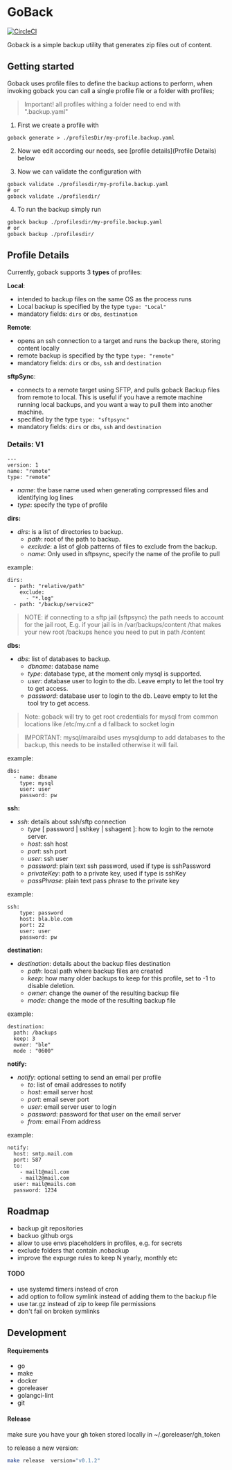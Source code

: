 # GoBack

[![CircleCI](https://circleci.com/gh/andresbott/goback/tree/main.svg?style=svg)](https://circleci.com/gh/AndresBott/goback/tree/main)
 
Goback is a simple backup utility that generates zip files out of content.

## Getting started

Goback uses profile files to define the backup actions to perform, when invoking goback you can call a single
profile file or a folder with profiles; 

> Important!  all profiles withing a folder need to end with ".backup.yaml"
 
1. First we create a profile with
```
goback generate > ./profilesDir/my-profile.backup.yaml
```
2. Now we edit according our needs, see [profile details](Profile Details) below 

3. Now we can validate the configuration with 
```
goback validate ./profilesdir/my-profile.backup.yaml
# or
goback validate ./profilesdir/
```
4. To run the backup simply run 
```
goback backup ./profilesdir/my-profile.backup.yaml
# or
goback backup ./profilesdir/
```


## Profile Details

Currently, goback supports 3 **types** of profiles:

**Local**:
* intended to backup files on the same OS as the process runs
* Local backup is specified by the type `type: "Local"`
* mandatory fields: `dirs` or `dbs`, `destination`

**Remote**:
* opens an ssh connection to a target and runs the backup there, storing content locally
* remote backup is specified by the type `type: "remote"`
* mandatory fields: `dirs` or `dbs`, `ssh` and `destination`

**sftpSync**:
* connects to a remote target using SFTP, and pulls goback Backup files from remote to local.
This is useful if you have a remote machine running local backups, and you want a way to pull them into
another machine.
* specified by the type `type: "sftpsync"`
* mandatory fields: `dirs` or `dbs`, `ssh` and `destination`

### Details: V1

```
---
version: 1
name: "remote"
type: "remote"
```
* _name_: the base name used when generating compressed files and identifying log lines
* _type_: specify the type of profile

**dirs:**

* _dirs_: is a list of directories to backup.
  * _path_: root of the path to backup.
  * _exclude_: a list of glob patterns of files to exclude from the backup.
  * _name_: Only used in sftpsync, specify the name of the profile to pull

example:
```
dirs:
  - path: "relative/path"
    exclude:
      - "*.log"
  - path: "/backup/service2"
```

> NOTE: if connecting to a sftp jail (sftpsync) the path needs to account for the jail root,
> E.g. if your jail is in /var/backups/content /that makes your new root /backups hence you need to put in path
> /content

**dbs:**

* _dbs_: list of databases to backup.
  * _dbname_: database name
  * _type_: database type, at the moment only mysql is supported.
  * _user_: database user to login to the db. Leave empty to let the tool try to get access.
  * _password_: database user to login to the db. Leave empty to let the tool try to get access.

>Note: goback will try to get root credentials for mysql from common locations like /etc/my.cnf a d fallback 
> to socket login

> IMPORTANT: mysql/maraibd uses mysqldump to add databases to the backup, 
> this needs to be installed otherwise it will fail.

example:
```
dbs:
  - name: dbname
    type: mysql
    user: user
    password: pw
```

**ssh:**

* _ssh_: details about ssh/sftp connection
  * _type_ [ password | sshkey | sshagent ]: how to login to the remote server.
  * _host_: ssh host
  * _port_: ssh port
  * _user_: ssh user
  * _password_: plain text ssh password, used if type is sshPassword
  * _privateKey_: path to a private key, used if type is sshKey
  * _passPhrase_: plain text pass phrase to the private key
    
example:
```
ssh:
    type: password
    host: bla.ble.com
    port: 22
    user: user
    password: pw
```

**destination:**

* _destination_: details about the backup files destination
  * _path_: local path where backup files are created
  * _keep_: how many older backups to keep for this profile, set to -1 to disable deletion.
  * _owner_: change the owner of the resulting backup file
  * _mode_: change the mode of the resulting backup file

example:
```
destination:
  path: /backups
  keep: 3
  owner: "ble"
  mode : "0600"

```

**notify:**

* _notify_: optional setting to send an email per profile
  * _to_: list of email addresses to notify
  * _host_: email server host
  * _port_: email sever port
  * _user_: email server user to login
  * _password_: password for that user on the email server
  * _from_: email From address

example:
```
notify:
  host: smtp.mail.com
  port: 587
  to:
    - mail1@mail.com
    - mail2@mail.com
  user: mail@mails.com
  password: 1234

```


## Roadmap

* backup git repositories
* backuo github orgs
* allow to use envs placeholders in profiles, e.g. for secrets
* exclude folders that contain .nobackup
* improve the expurge rules to keep N yearly, monthly etc

#### TODO
* use systemd timers instead of cron
* add option to follow symlink instead of adding them to the backup file
* use tar.gz instead of zip to keep file permissions
* don't fail on broken symlinks

## Development

#### Requirements

* go
* make
* docker
* goreleaser
* golangci-lint
* git 

#### Release

make sure you have your gh token stored locally in ~/.goreleaser/gh_token

to release a new version:
```bash 
make release  version="v0.1.2"
```

